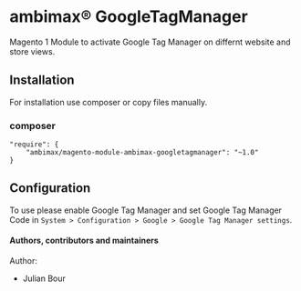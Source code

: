 # ambimax® GoogleTagManager

Magento 1 Module to activate Google Tag Manager on differnt website and store views.

##  Installation

For installation use composer or copy files manually.

### composer
```
"require": {
    "ambimax/magento-module-ambimax-googletagmanager": "~1.0"
}
```

## Configuration

To use please enable Google Tag Manager and set Google Tag Manager Code in
```System > Configuration > Google > Google Tag Manager settings```.


#### Authors, contributors and maintainers

Author:
- Julian Bour
